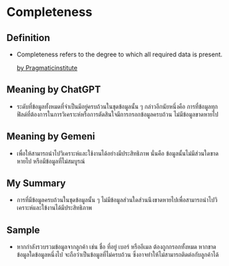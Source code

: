 # Completeness
## Definition
- Completeness refers to the degree to which all required data is present.

  [by Pragmaticinstitute](https://www.pragmaticinstitute.com/resources/articles/data/6-dimensions-to-measure-data-quality-in-your-company/)
  
## Meaning by ChatGPT
- ระดับที่ข้อมูลทั้งหมดที่จำเป็นมีอยู่ครบถ้วนในชุดข้อมูลนั้น ๆ กล่าวอีกนัยหนึ่งคือ การที่ข้อมูลทุกฟิลด์ที่ต้องการในการวิเคราะห์หรือการตัดสินใจมีการกรอกข้อมูลครบถ้วน ไม่มีข้อมูลขาดหายไป
## Meaning by Gemeni
-  เพื่อให้สามารถนำไปวิเคราะห์และใช้งานได้อย่างมีประสิทธิภาพ นั่นคือ ข้อมูลนั้นไม่มีส่วนใดขาดหายไป หรือมีข้อมูลที่ไม่สมบูรณ์
## My Summary
-  การที่มีข้อมูลครบถ้วนในชุดข้อมูลนั้น ๆ ไม่มีข้อมูลส่วนใดส่วนนึงขาดหายไปเพื่อสามารถนำไปวิเคราะห์และใข้งานได้มีประสิทธิภาพ
## Sample
- หากกำลังรวบรวมข้อมูลจากลูกค้า เช่น ชื่อ ที่อยู่ เบอร์ หรืออีเมล ต้องถูกกรอกทั้งหมด หากขาดข้อมูลใดข้อมูลหนึ่งไป จะถือว่าเป็นข้อมูลที่ไม่ครบถ้วน ซึ่งอาจทำให้ไม่สามารถติดต่อกับลูกค้าได้
